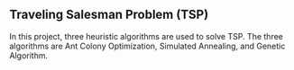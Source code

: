 ## Traveling Salesman Problem (TSP)

In this project, three heuristic algorithms are used to solve TSP.
The three algorithms are Ant Colony Optimization, Simulated Annealing, and Genetic Algorithm.
